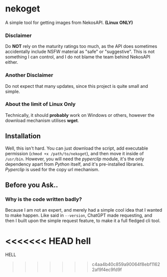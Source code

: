 # nekoget
A simple tool for getting images from NekosAPI. **(Linux ONLY)**

### Disclaimer
Do **NOT** rely on the maturity ratings too much, as the API does sometimes accidentally include NSFW material as "safe" or "suggestive". This is not something I can control, and I do not blame the team behind NekosAPI either.

### Another Disclaimer
Do not expect that many updates, since this project is quite small and simple.

### About the limit of Linux Only
Technically, it should **probably** work on Windows or others, however the download mechanism utilises **wget**.


## Installation
Well, this isn't hard. You can just download the script, add executable permission (`chmod +x /path/to/nekoget`), and then move it inside of `/usr/bin`.
However, you will need the *pyperclip* module, it's the only dependency apart from *Python* itself, and it's pre-installed libraries. *Pyperclip* is used for the copy url mechanism.

## Before you Ask..
### Why is the code written badly?
Because I am not an expert, and merely had a simple cool idea that I wanted to make happen. Like said in `--version`, ChatGPT made requesting, and then I built upon the simple request feature, to make it a full fledged cli tool.

<<<<<<< HEAD
hell
=======
HELL
>>>>>>> c4aa4b40c859a90064f8ebf11622af9f4ec9fd9f
